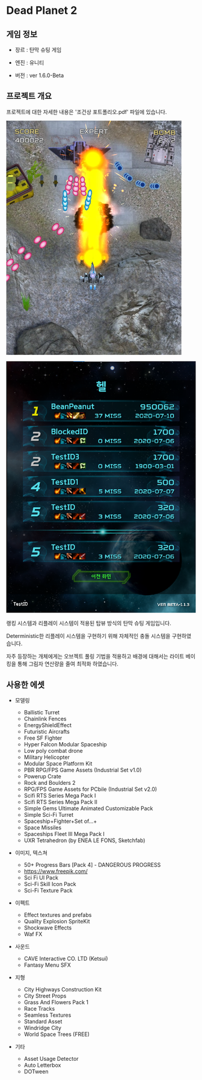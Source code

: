 # Dead Planet 2

## 게임 정보

* 장르 : 탄막 슈팅 게임

* 엔진 : 유니티

* 버전 : ver 1.6.0-Beta


## 프로젝트 개요

프로젝트에 대한 자세한 내용은 '조건상 포트폴리오.pdf' 파일에 있습니다.


![ex_screenshot](./img/complete_01.png)

![ex_screenshot](./img/complete_02.png)

랭킹 시스템과 리플레이 시스템이 적용된 탑뷰 방식의 탄막 슈팅 게임입니다.

Deterministic한 리플레이 시스템을 구현하기 위해 자체적인 충돌 시스템을 구현하였습니다.

자주 등장하는 개체에게는 오브젝트 풀링 기법을 적용하고 배경에 대해서는 라이트 베이킹을 통해 그림자 연산량을 줄여 최적화 하였습니다.



## 사용한 에셋

* 모델링
   * Ballistic Turret
   * Chainlink Fences
   * EnergyShieldEffect
   * Futuristic Aircrafts
   * Free SF Fighter
   * Hyper Falcon Modular Spaceship
   * Low poly combat drone
   * Military Helicopter
   * Modular Space Platform Kit
   * PBR RPG/FPS Game Assets (Industrial Set v1.0)
   * Powerup Crate
   * Rock and Boulders 2
   * RPG/FPS Game Assets for PCbile (Industrial Set v2.0)
   * Scifi RTS Series Mega Pack I
   * Scifi RTS Series Mega Pack II
   * Simple Gems Ultimate Animated Customizable Pack
   * Simple Sci-Fi Turret
   * Spaceship+Fighter+Set of...+
   * Space Missiles
   * Spaceships Fleet III Mega Pack I
   * UXR Tetrahedron (by ENEA LE FONS, Sketchfab)

* 이미지, 텍스쳐
   * 50+ Progress Bars [Pack 4] - DANGEROUS PROGRESS
   * https://www.freepik.com/
   * Sci Fi UI Pack
   * Sci-Fi Skill Icon Pack
   * Sci-Fi Texture Pack

* 이펙트
   * Effect textures and prefabs
   * Quality Explosion SpriteKit
   * Shockwave Effects
   * Waf FX

* 사운드
   * CAVE Interactive CO. LTD (Ketsui)
   * Fantasy Menu SFX

* 지형
   * City Highways Construction Kit
   * City Street Props
   * Grass And Flowers Pack 1
   * Race Tracks
   * Seamless Textures
   * Standard Asset
   * Windridge City
   * World Space Trees (FREE)

* 기타
   * Asset Usage Detector
   * Auto Letterbox
   * DOTween

